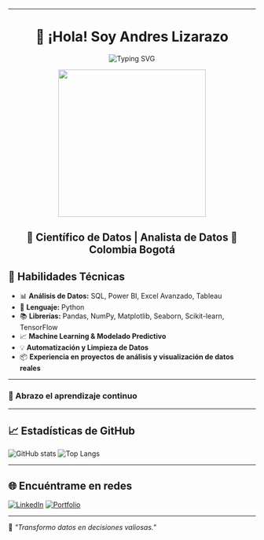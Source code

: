 
---
<h1 align="center">
👋 ¡Hola! Soy Andres Lizarazo
</h1>


<p align="center">
  <img src="https://readme-typing-svg.demolab.com?font=Fira+Code&size=22&pause=1000&color=F7A41D&center=true&vCenter=true&width=500&lines=Cient%C3%ADfico+de+Datos;Experto+en+Python%2C+SQL+y+Power+BI;Apasionado+por+el+Machine+Learning" alt="Typing SVG" />
</p>

<p align="center">
  <img src="https://media.giphy.com/media/qgQUggAC3Pfv687qPC/giphy.gif" width="300" />
</p>

<h2 align="center">
🎯 Científico de Datos | Analista de Datos
📍 Colombia Bogotá 
</h2>

## 🧠 Habilidades Técnicas

- 📊 **Análisis de Datos:** SQL, Power BI, Excel Avanzado, Tableau
- 🐍 **Lenguaje:** Python
- 📚 **Librerías:** Pandas, NumPy, Matplotlib, Seaborn, Scikit-learn, TensorFlow
- 📈 **Machine Learning & Modelado Predictivo**
- 💡 **Automatización y Limpieza de Datos**
- 📦 **Experiencia en proyectos de análisis y visualización de datos reales**

---

### 🚀 Abrazo el aprendizaje continuo


---

## 📈 Estadísticas de GitHub

![GitHub stats](https://github-readme-stats.vercel.app/api?username=andres-lizarazo&show_icons=true&theme=radical)
![Top Langs](https://github-readme-stats.vercel.app/api/top-langs/?username=andres-lizarazo&layout=compact&theme=radical)

---

## 🌐 Encuéntrame en redes

[![LinkedIn](https://img.shields.io/badge/LinkedIn-0A66C2?style=flat&logo=linkedin&logoColor=white)](https://linkedin.com/in/andreslizarazo)
[![Portfolio](https://img.shields.io/badge/Portafolio-Web-333?style=flat&logo=github&logoColor=white)](https://andres-lizarazo.github.io/)

---

🎯 *"Transformo datos en decisiones valiosas."*
